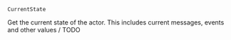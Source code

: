 `CurrentState`

Get the current state of the actor. This includes current messages, events and
other values / TODO
